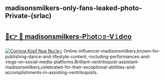 ## madisonsmilkers-only-fans​-leaked-photo​-Private-(srlac)


# <h2><a href="https://mediaupload.pro?title=madisonsmilkers&ref=git">🔗👉 🔴 madisonsmilkers-P𝚑ot𝚘𝚜-V𝚒d𝚎o</a></h2>

[![Corinna Kopf Nue Nu𝚍e𝚜](https://i.imgur.com/0qMVB7G.gif)](https://mediaupload.pro?title=madisonsmilkers&ref=git)
Online-influencer-madisonsmilkers,known-for-publishing-dance-and-lifestyle-content,-including-performances-and-vlogs-on-social-media-platforms.Brilliant-ventriloquist-assistant-madisonsmilkers,celebrated-for-their-exceptional-abilities-and-accomplishments-in-assisting-ventriloquists.  